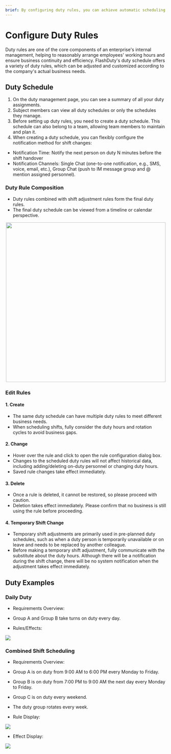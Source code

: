 ```yaml
---
brief: By configuring duty rules, you can achieve automatic scheduling and notification to specific duty personnel
---
```


# Configure Duty Rules

Duty rules are one of the core components of an enterprise's internal management, helping to reasonably arrange employees' working hours and ensure business continuity and efficiency. FlashDuty's duty schedule offers a variety of duty rules, which can be adjusted and customized according to the company's actual business needs.

## Duty Schedule
1. On the duty management page, you can see a summary of all your duty assignments.
2. Subject members can view all duty schedules or only the schedules they manage.
3. Before setting up duty rules, you need to create a duty schedule. This schedule can also belong to a team, allowing team members to maintain and plan it.
4. When creating a duty schedule, you can flexibly configure the notification method for shift changes:
- Notification Time: Notify the next person on duty N minutes before the shift handover
- Notification Channels: Single Chat (one-to-one notification, e.g., SMS, voice, email, etc.), Group Chat (push to IM message group and @ mention assigned personnel).

### Duty Rule Composition

- Duty rules combined with shift adjustment rules form the final duty rules.
- The final duty schedule can be viewed from a timeline or calendar perspective.

<img src="https://fcimg.i18n.site/zh/flashduty/conf/schedule/1.avif" style="display: block; margin: 0 auto;" height="500">

### Edit Rules
#### 1. Create

- The same duty schedule can have multiple duty rules to meet different business needs.
- When scheduling shifts, fully consider the duty hours and rotation cycles to avoid business gaps.
#### 2. Change

- Hover over the rule and click to open the rule configuration dialog box.
- Changes to the scheduled duty rules will not affect historical data, including adding/deleting on-duty personnel or changing duty hours.
- Saved rule changes take effect immediately.

#### 3. Delete

- Once a rule is deleted, it cannot be restored, so please proceed with caution.
- Deletion takes effect immediately. Please confirm that no business is still using the rule before proceeding.

#### 4. Temporary Shift Change
- Temporary shift adjustments are primarily used in pre-planned duty schedules, such as when a duty person is temporarily unavailable or on leave and needs to be replaced by another colleague.
- Before making a temporary shift adjustment, fully communicate with the substitute about the duty hours. Although there will be a notification during the shift change, there will be no system notification when the adjustment takes effect immediately.

## Duty Examples

### Daily Duty
- Requirements Overview:
- Group A and Group B take turns on duty every day.

- Rules/Effects:

![](https://fcimg.i18n.site/zh/flashduty/conf/schedule/2.avif)

### Combined Shift Scheduling
- Requirements Overview:
- Group A is on duty from 9:00 AM to 6:00 PM every Monday to Friday.
- Group B is on duty from 7:00 PM to 9:00 AM the next day every Monday to Friday.
- Group C is on duty every weekend.
- The duty group rotates every week.

- Rule Display:

![](https://fcimg.i18n.site/zh/flashduty/conf/schedule/3.avif)

- Effect Display:

![](https://fcimg.i18n.site/zh/flashduty/conf/schedule/4.avif)